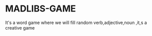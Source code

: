 # MADLIBS-GAME
It's a word game where we will fill random verb,adjective,noun ,it,s a creative game
